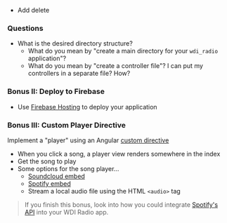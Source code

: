 - Add delete

### Questions
- What is the desired directory structure?
  - What do you mean by "create a main directory for your `wdi_radio` application"?
  - What do you mean by "create a controller file"? I can put my controllers in a separate file? How?

### Bonus II: Deploy to Firebase

- Use [Firebase Hosting](https://firebase.google.com/docs/hosting/) to deploy your application

### Bonus III: Custom Player Directive

Implement a "player" using an Angular [custom directive](https://github.com/ga-wdi-lessons/angular-directives)

- When you click a song, a player view renders somewhere in the index
- Get the song to play
- Some options for the song player...
  - [Soundcloud embed](http://shareandembed.help.soundcloud.com/customer/portal/articles/2167182-embedding-a-track-or-playlist-on-wordpress)
  - [Spotify embed](https://developer.spotify.com/technologies/widgets/spotify-play-button/)
  - Stream a local audio file using the HTML `<audio>` tag

> If you finish this bonus, look into how you could integrate [Spotify's API](https://developer.spotify.com/web-api/) into your WDI Radio app.
